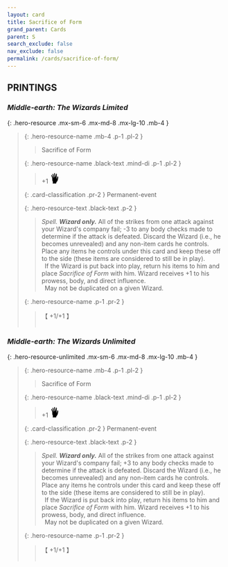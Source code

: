 ```yaml
---
layout: card
title: Sacrifice of Form
grand_parent: Cards
parent: S
search_exclude: false
nav_exclude: false
permalink: /cards/sacrifice-of-form/
---
```


## PRINTINGS


### _Middle-earth: The Wizards Limited_

{: .hero-resource .mx-sm-6 .mx-md-8 .mx-lg-10 .mb-4 }
> {: .hero-resource-name .mb-4 .p-1 .pl-2 }
> > <div class="card-mp"></div>
> > <div class="card-name">Sacrifice of Form</div>
>
> {: .hero-resource-name .black-text .mind-di .p-1 .pl-2 }
> > +1 ![](/assets/images/di.svg)
>
> {: .card-classification .pr-2 }
> Permanent-event
>
> {: .hero-resource-text .black-text .p-2 }
> > _Spell._ _**Wizard only.**_ All of the strikes from one attack against your Wizard's company fail; -3 to any body checks made to determine if the attack is defeated. Discard the Wizard (i.e., he becomes unrevealed) and any non-item cards he controls. Place any items he controls under this card and keep these off to the side (these items are considered to still be in play). <br>&ensp;If the Wizard is put back into play, return his items to him and place _Sacrifice of Form_ with him. Wizard receives +1 to his prowess, body, and direct influence. <br>&ensp;May not be duplicated on a given Wizard. 
> 
> {: .hero-resource-name .p-1 .pr-2 }
> > <div class="card-shield">【 +1/+1 】</div>
> > <div class="card-corruption">&nbsp;</div>

### _Middle-earth: The Wizards Unlimited_

{: .hero-resource-unlimited .mx-sm-6 .mx-md-8 .mx-lg-10 .mb-4 }
> {: .hero-resource-name .mb-4 .p-1 .pl-2 }
> > <div class="card-mp"></div>
> > <div class="card-name">Sacrifice of Form</div>
>
> {: .hero-resource-name .black-text .mind-di .p-1 .pl-2 }
> > +1 ![](/assets/images/di.svg)
>
> {: .card-classification .pr-2 }
> Permanent-event
>
> {: .hero-resource-text .black-text .p-2 }
> > _Spell._ _**Wizard only.**_ All of the strikes from one attack against your Wizard's company fail; +3 to any body checks made to determine if the attack is defeated. Discard the Wizard (i.e., he becomes unrevealed) and any non-item cards he controls. Place any items he controls under this card and keep these off to the side (these items are considered to still be in play). <br>&ensp;If the Wizard is put back into play, return his items to him and place _Sacrifice of Form_ with him. Wizard receives +1 to his prowess, body, and direct influence. <br>&ensp;May not be duplicated on a given Wizard. 
> 
> {: .hero-resource-name .p-1 .pr-2 }
> > <div class="card-shield">【 +1/+1 】</div>
> > <div class="card-corruption">&nbsp;</div>
